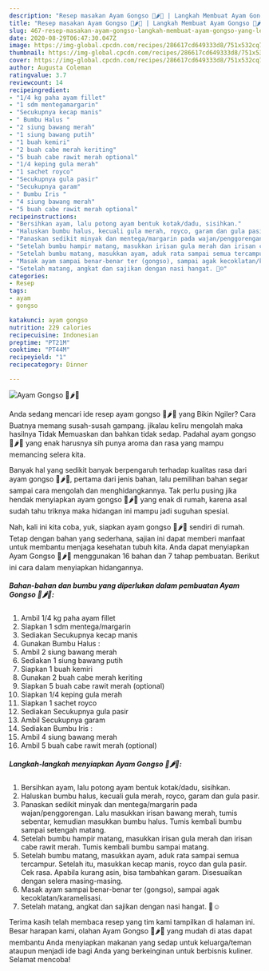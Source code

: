 ```yaml
---
description: "Resep masakan Ayam Gongso 🐥🌶🥘 | Langkah Membuat Ayam Gongso 🐥🌶🥘 Yang Lezat"
title: "Resep masakan Ayam Gongso 🐥🌶🥘 | Langkah Membuat Ayam Gongso 🐥🌶🥘 Yang Lezat"
slug: 467-resep-masakan-ayam-gongso-langkah-membuat-ayam-gongso-yang-lezat
date: 2020-08-29T06:47:30.047Z
image: https://img-global.cpcdn.com/recipes/286617cd649333d8/751x532cq70/ayam-gongso-🐥🌶🥘-foto-resep-utama.jpg
thumbnail: https://img-global.cpcdn.com/recipes/286617cd649333d8/751x532cq70/ayam-gongso-🐥🌶🥘-foto-resep-utama.jpg
cover: https://img-global.cpcdn.com/recipes/286617cd649333d8/751x532cq70/ayam-gongso-🐥🌶🥘-foto-resep-utama.jpg
author: Augusta Coleman
ratingvalue: 3.7
reviewcount: 14
recipeingredient:
- "1/4 kg paha ayam fillet"
- "1 sdm mentegamargarin"
- "Secukupnya kecap manis"
- " Bumbu Halus "
- "2 siung bawang merah"
- "1 siung bawang putih"
- "1 buah kemiri"
- "2 buah cabe merah keriting"
- "5 buah cabe rawit merah optional"
- "1/4 keping gula merah"
- "1 sachet royco"
- "Secukupnya gula pasir"
- "Secukupnya garam"
- " Bumbu Iris "
- "4 siung bawang merah"
- "5 buah cabe rawit merah optional"
recipeinstructions:
- "Bersihkan ayam, lalu potong ayam bentuk kotak/dadu, sisihkan."
- "Haluskan bumbu halus, kecuali gula merah, royco, garam dan gula pasir."
- "Panaskan sedikit minyak dan mentega/margarin pada wajan/penggorengan. Lalu masukkan irisan bawang merah, tumis sebentar, kemudian masukkan bumbu halus. Tumis kembali bumbu sampai setengah matang."
- "Setelah bumbu hampir matang, masukkan irisan gula merah dan irisan cabe rawit merah. Tumis kembali bumbu sampai matang."
- "Setelah bumbu matang, masukkan ayam, aduk rata sampai semua tercampur. Setelah itu, masukkan kecap manis, royco dan gula pasir. Cek rasa. Apabila kurang asin, bisa tambahkan garam. Disesuaikan dengan selera masing-masing."
- "Masak ayam sampai benar-benar ter (gongso), sampai agak kecoklatan/karamelisasi."
- "Setelah matang, angkat dan sajikan dengan nasi hangat. 🍚☺"
categories:
- Resep
tags:
- ayam
- gongso

katakunci: ayam gongso 
nutrition: 229 calories
recipecuisine: Indonesian
preptime: "PT21M"
cooktime: "PT44M"
recipeyield: "1"
recipecategory: Dinner

---
```



![Ayam Gongso 🐥🌶🥘](https://img-global.cpcdn.com/recipes/286617cd649333d8/751x532cq70/ayam-gongso-🐥🌶🥘-foto-resep-utama.jpg)

Anda sedang mencari ide resep ayam gongso 🐥🌶🥘 yang Bikin Ngiler? Cara Buatnya memang susah-susah gampang. jikalau keliru mengolah maka hasilnya Tidak Memuaskan dan bahkan tidak sedap. Padahal ayam gongso 🐥🌶🥘 yang enak harusnya sih punya aroma dan rasa yang mampu memancing selera kita.



Banyak hal yang sedikit banyak berpengaruh terhadap kualitas rasa dari ayam gongso 🐥🌶🥘, pertama dari jenis bahan, lalu pemilihan bahan segar sampai cara mengolah dan menghidangkannya. Tak perlu pusing jika hendak menyiapkan ayam gongso 🐥🌶🥘 yang enak di rumah, karena asal sudah tahu triknya maka hidangan ini mampu jadi suguhan spesial.


Nah, kali ini kita coba, yuk, siapkan ayam gongso 🐥🌶🥘 sendiri di rumah. Tetap dengan bahan yang sederhana, sajian ini dapat memberi manfaat untuk membantu menjaga kesehatan tubuh kita. Anda dapat menyiapkan Ayam Gongso 🐥🌶🥘 menggunakan 16 bahan dan 7 tahap pembuatan. Berikut ini cara dalam menyiapkan hidangannya.

<!--inarticleads1-->

##### Bahan-bahan dan bumbu yang diperlukan dalam pembuatan Ayam Gongso 🐥🌶🥘:

1. Ambil 1/4 kg paha ayam fillet
1. Siapkan 1 sdm mentega/margarin
1. Sediakan Secukupnya kecap manis
1. Gunakan  Bumbu Halus :
1. Ambil 2 siung bawang merah
1. Sediakan 1 siung bawang putih
1. Siapkan 1 buah kemiri
1. Gunakan 2 buah cabe merah keriting
1. Siapkan 5 buah cabe rawit merah (optional)
1. Siapkan 1/4 keping gula merah
1. Siapkan 1 sachet royco
1. Sediakan Secukupnya gula pasir
1. Ambil Secukupnya garam
1. Sediakan  Bumbu Iris :
1. Ambil 4 siung bawang merah
1. Ambil 5 buah cabe rawit merah (optional)




<!--inarticleads2-->

##### Langkah-langkah menyiapkan Ayam Gongso 🐥🌶🥘:

1. Bersihkan ayam, lalu potong ayam bentuk kotak/dadu, sisihkan.
1. Haluskan bumbu halus, kecuali gula merah, royco, garam dan gula pasir.
1. Panaskan sedikit minyak dan mentega/margarin pada wajan/penggorengan. Lalu masukkan irisan bawang merah, tumis sebentar, kemudian masukkan bumbu halus. Tumis kembali bumbu sampai setengah matang.
1. Setelah bumbu hampir matang, masukkan irisan gula merah dan irisan cabe rawit merah. Tumis kembali bumbu sampai matang.
1. Setelah bumbu matang, masukkan ayam, aduk rata sampai semua tercampur. Setelah itu, masukkan kecap manis, royco dan gula pasir. Cek rasa. Apabila kurang asin, bisa tambahkan garam. Disesuaikan dengan selera masing-masing.
1. Masak ayam sampai benar-benar ter (gongso), sampai agak kecoklatan/karamelisasi.
1. Setelah matang, angkat dan sajikan dengan nasi hangat. 🍚☺




Terima kasih telah membaca resep yang tim kami tampilkan di halaman ini. Besar harapan kami, olahan Ayam Gongso 🐥🌶🥘 yang mudah di atas dapat membantu Anda menyiapkan makanan yang sedap untuk keluarga/teman ataupun menjadi ide bagi Anda yang berkeinginan untuk berbisnis kuliner. Selamat mencoba!
